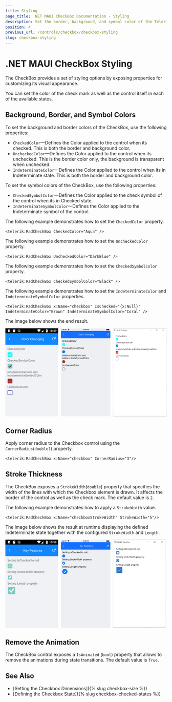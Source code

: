 ```yaml
---
title: Styling
page_title: .NET MAUI CheckBox Documentation - Styling
description: Set the border, background, and symbol color of the Telerik UI for .NET MAUI CheckBox and customize its visual appearance.
position: 4
previous_url: /controls/checkbox/checkbox-styling
slug: checkbox-styling
---
```


# .NET MAUI CheckBox Styling

The CheckBox provides a set of styling options by exposing properties for customizing its visual appearance.

You can set the color of the check mark as well as the control itself in each of the available states.

## Background, Border, and Symbol Colors

To set the background and border colors of the CheckBox, use the following properties:

* `CheckedColor`&mdash;Defines the Color applied to the control when its checked. This is both the border and background color.
* `UncheckedColor`&mdash;Defines the Color applied to the control when its unchecked. This is the border color only, the background is transparent when unchecked.
* `IndeterminateColor`&mdash;Defines the Color applied to the control when its in Indeterminate state. This is both the border and background color.

To set the symbol colors of the CheckBox, use the following properties:

* `CheckedSymbolColor`&mdash;Defines the Color applied to the check symbol of the control when its in Checked state.
* `IndeterminateSymbolColor`&mdash;Defines the Color applied to the Indeterminate symbol of the control.

The following example demonstrates how to set the `CheckedColor` property.

 ```XAML
<telerik:RadCheckBox CheckedColor="Aqua" />
 ```

The following example demonstrates how to set the `UncheckedColor` property.

```XAML
<telerik:RadCheckBox UncheckedColor="DarkBlue" />
```

The following example demonstrates how to set the `CheckedSymbolColor` property.

 ```XAML
<telerik:RadCheckBox CheckedSymbolColor="Black" />
 ```

The following example demonstrates how to set the `IndeterminateColor` and `IndeterminateSymbolColor` properties.

```XAML
<telerik:RadCheckBox x:Name="checkbox" IsChecked="{x:Null}" IndeterminateColor="Brown" IndeterminateSymbolColor="Coral" />
```

The image below shows the end result.

![CheckBox Color Changing Options](images/checkbox-colors.png)

## Corner Radius

Apply corner radius to the Checkbox control using the `CornerRadius`(`double?`) property.

```XAML
<telerik:RadCheckBox x:Name="checkbox" CornerRadius="3"/>
```

## Stroke Thickness

The CheckBox exposes a `StrokeWidth`(`double`) property that specifies the width of the lines with which the Checkbox element is drawn. It affects the border of the control as well as the check mark. The default value is `2`.

The following example demonstrates how to apply a `StrokeWidth` value.

```XAMl
<telerik:RadCheckBox x:Name="checkboxStrokeWidth" StrokeWidth="5"/>
```

The image below shows the result at runtime displaying the defined Indeterminate state together with the configured `StrokeWidth` and `Length`.

![CheckBox Stroke Thickness](images/checkbox-features.png)

## Remove the Animation

The CheckBox control exposes a `IsAnimated` (`bool`) property that allows to remove the animations during state transitions. The default value is `True`.

## See Also

- [Setting the Checkbox Dimensions]({% slug checkbox-size %})
- [Defining the Checkbox State]({% slug checkbox-checked-states %})
